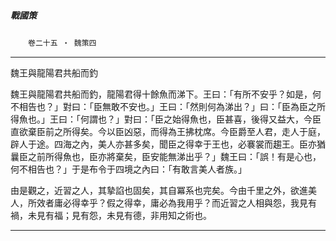 

##### 戰國策
　　`卷二十五 ‧ 魏策四`

* * *

魏王與龍陽君共船而釣

魏王與龍陽君共船而釣，龍陽君得十餘魚而涕下。王曰：「有所不安乎？如是，何不相告也？」對曰：「臣無敢不安也。」王曰：「然則何為涕出？」曰：「臣為臣之所得魚也。」王曰：「何謂也？」對曰：「臣之始得魚也，臣甚喜，後得又益大，今臣直欲棄臣前之所得矣。今以臣凶惡，而得為王拂枕席。今臣爵至人君，走人于庭，辟人于途。四海之內，美人亦甚多矣，聞臣之得幸于王也，必褰裳而趨王。臣亦猶曩臣之前所得魚也，臣亦將棄矣，臣安能無涕出乎？」魏王曰：「誤！有是心也，何不相告也？」于是布令于四境之內曰：「有敢言美人者族。」

由是觀之，近習之人，其摯諂也固矣，其自冪系也完矣。今由千里之外，欲進美人，所效者庸必得幸乎？假之得幸，庸必為我用乎？而近習之人相與怨，我見有禍，未見有福；見有怨，未見有德，非用知之術也。

* * *

